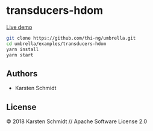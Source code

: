 # transducers-hdom

[Live demo](https://demo.thi.ng/umbrella/transducers-hdom/)

```bash
git clone https://github.com/thi-ng/umbrella.git
cd umbrella/examples/transducers-hdom
yarn install
yarn start
```

## Authors

- Karsten Schmidt

## License

&copy; 2018 Karsten Schmidt // Apache Software License 2.0

